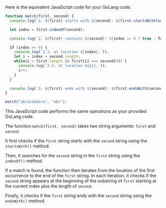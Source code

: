 Here is the equivalent JavaScript code for your GoLang code:

```javascript
function match(first, second) {
  console.log(`1. ${first} starts with ${second}: ${first.startsWith(second)}`);

  let index = first.indexOf(second);

  console.log(`2. ${first} contains ${second}: ${index >= 0 ? true : false}`);

  if (index >= 0) {
    console.log(`2.1. at location ${index},`));
    let i = index + second.length;
    while(i < first.length && first[i] === second[0]) {
      console.log(`2.2. at location ${i}},`));
      i++;
    }
  }

  console.log(`3. ${first} ends with ${second}: ${first.endsWith(second)}`);
}

match("abracadabra", "abr");
```

This JavaScript code performs the same operations as your provided GoLang code. 

The function `match(first, second)` takes two string arguments: `first` and `second`. 

It first checks if the `first` string starts with the `second` string using the `startsWith()` method.

Then, it searches for the `second` string in the `first` string using the `indexOf()` method.

If a match is found, the function then iterates from the location of the first occurrence to the end of the `first` string. In each iteration, it checks if the `second` string appears at the beginning of the substring of `first` starting at the current index plus the length of `second`.

Finally, it checks if the `first` string ends with the `second` string using the `endsWith()` method.
